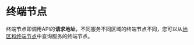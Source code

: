 # 终端节点<a name="api-endpoint"></a>

终端节点即调用API的**请求地址**，不同服务不同区域的终端节点不同，您可以从[地区和终端节点](https://developer.huaweicloud.com/endpoint?Redis)中查询服务的终端节点。

